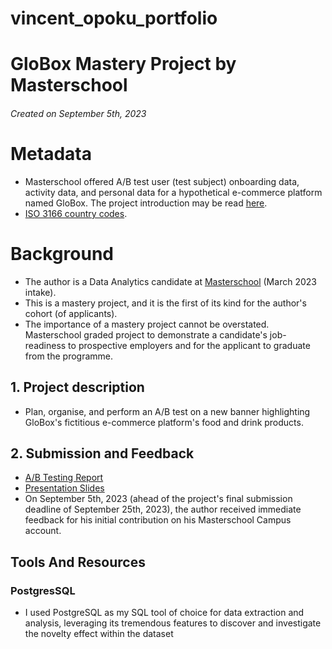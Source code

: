 # vincent_opoku_portfolio

# GloBox Mastery Project by Masterschool 


###### Created  on September 5th, 2023
# Metadata
* Masterschool offered A/B test user (test subject) onboarding data, activity data, and personal data for a hypothetical e-commerce platform named GloBox. The project introduction may be read [here](https://cms.master.school/sprint-overview-extract-the-ab-test-data).
* [ISO 3166 country codes](https://www.iso.org/obp/ui/#search).

# Background
* The author is a Data Analytics candidate at [Masterschool](https://www.masterschool.com/) (March 2023 intake).
* This is a mastery project, and it is the first of its kind for the author's cohort (of applicants).
* The importance of a mastery project cannot be overstated. Masterschool graded project to demonstrate a candidate's job-readiness to prospective employers and for the applicant to graduate from the programme.

## 1. Project description
* Plan, organise, and perform an A/B test on a new banner highlighting GloBox's fictitious e-commerce platform's food and drink products.

## 2. Submission and  Feedback
* [A/B Testing Report](https://github.com/Vincentopoku11/vincent_opoku_portfolio/blob/main/Report%20For%20Globox%20A_B%20Testing.pdf)
* [Presentation Slides](https://github.com/Vincentopoku11/vincent_opoku_portfolio/blob/main/_Gloxbox%20Banner%20A_B%20Testing%20slides..pdf)
* On September 5th, 2023 (ahead of the project's final submission deadline of September 25th, 2023), the author received immediate feedback for his initial contribution on his Masterschool Campus account.

## Tools And Resources
### PostgresSQL
* I used PostgreSQL as my SQL tool of choice for data extraction and analysis, leveraging its tremendous features to discover and investigate the novelty effect within the dataset
